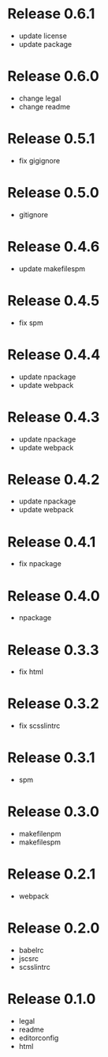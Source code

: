 # Release 0.6.1

- update license
- update package

# Release 0.6.0

- change legal
- change readme

# Release 0.5.1

- fix gigignore

# Release 0.5.0

- gitignore

# Release 0.4.6

- update makefilespm

# Release 0.4.5

- fix spm

# Release 0.4.4

- update npackage
- update webpack

# Release 0.4.3

- update npackage
- update webpack

# Release 0.4.2

- update npackage
- update webpack

# Release 0.4.1

- fix npackage

# Release 0.4.0

- npackage

# Release 0.3.3

- fix html

# Release 0.3.2

- fix scsslintrc

# Release 0.3.1

- spm

# Release 0.3.0

- makefilenpm
- makefilespm

# Release 0.2.1

- webpack

# Release 0.2.0

- babelrc
- jscsrc
- scsslintrc

# Release 0.1.0

- legal
- readme
- editorconfig
- html
